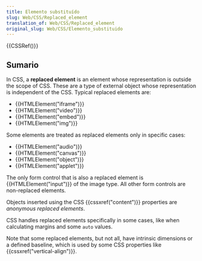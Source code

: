 ```yaml
---
title: Elemento substituído
slug: Web/CSS/Replaced_element
translation_of: Web/CSS/Replaced_element
original_slug: Web/CSS/Elemento_substituido
---
```

{{CSSRef()}}

## Sumario

In CSS, a **replaced element** is an element whose representation is outside the scope of CSS. These are a type of external object whose representation is independent of the CSS. Typical replaced elements are:

- {{HTMLElement("iframe")}}
- {{HTMLElement("video")}}
- {{HTMLElement("embed")}}
- {{HTMLElement("img")}}

Some elements are treated as replaced elements only in specific cases:

- {{HTMLElement("audio")}}
- {{HTMLElement("canvas")}}
- {{HTMLElement("object")}}
- {{HTMLElement("applet")}}

The only form control that is also a replaced element is {{HTMLElement("input")}} of the image type. All other form controls are non-replaced elements.

Objects inserted using the CSS {{cssxref("content")}} properties are _anonymous replaced elements_.

CSS handles replaced elements specifically in some cases, like when calculating margins and some `auto` values.

Note that some replaced elements, but not all, have intrinsic dimensions or a defined baseline, which is used by some CSS properties like {{cssxref("vertical-align")}}.
